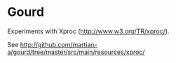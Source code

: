 Gourd
======

Experiments with Xproc (http://www.w3.org/TR/xproc/).

See http://github.com/martian-a/gourd/tree/master/src/main/resources/xproc/